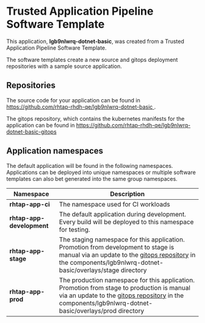 # Trusted Application Pipeline Software Template

This application, **lgb9nlwrq-dotnet-basic**, was created from a Trusted Application Pipeline Software Template.

The software templates create a new source and gitops deployment repositories with a sample source application. 

## Repositories

The source code for your application can be found in [https://github.com/rhtap-rhdh-qe/lgb9nlwrq-dotnet-basic ](https://github.com/rhtap-rhdh-qe/lgb9nlwrq-dotnet-basic ).
 
The gitops repository, which contains the kubernetes manifests for the application can be found in 
[https://github.com/rhtap-rhdh-qe/lgb9nlwrq-dotnet-basic-gitops ](https://github.com/rhtap-rhdh-qe/lgb9nlwrq-dotnet-basic-gitops ) 

## Application namespaces 

The default application will be found in the following namespaces. Applications can be deployed into unique namespaces or multiple software templates can also bet generated into the same group namespaces.  

|  Namespace   |  Description   |  
| -------- | -------- |
| **rhtap-app-ci** | The namespace used for CI workloads |
| **rhtap-app-development** | The default application during development. Every build will be deployed to this namespace for testing. |
| **rhtap-app-stage** | The staging namespace for this application. Promotion from development to stage is manual via an update to the [gitops repository](https://github.com/rhtap-rhdh-qe/lgb9nlwrq-dotnet-basic-gitops ) in the components/lgb9nlwrq-dotnet-basic/overlays/stage directory |
| **rhtap-app-prod** | The production namespace for this application. Promotion from stage to production is manual via an update to the [gitops repository](https://github.com/rhtap-rhdh-qe/lgb9nlwrq-dotnet-basic-gitops ) in the components/lgb9nlwrq-dotnet-basic/overlays/prod directory |